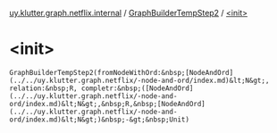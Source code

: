 [uy.klutter.graph.netflix.internal](../index.md) / [GraphBuilderTempStep2](index.md) / [&lt;init&gt;](.)


# &lt;init&gt;
`GraphBuilderTempStep2(fromNodeWithOrd:&nbsp;[NodeAndOrd](../../uy.klutter.graph.netflix/-node-and-ord/index.md)&lt;N&gt;, relation:&nbsp;R, completr:&nbsp;([NodeAndOrd](../../uy.klutter.graph.netflix/-node-and-ord/index.md)&lt;N&gt;,&nbsp;R,&nbsp;[NodeAndOrd](../../uy.klutter.graph.netflix/-node-and-ord/index.md)&lt;N&gt;)&nbsp;-&gt;&nbsp;Unit)`


